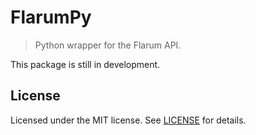 # FlarumPy

> Python wrapper for the Flarum API.

This package is still in development.

## License

Licensed under the MIT license. See [LICENSE](LICENSE) for details.
